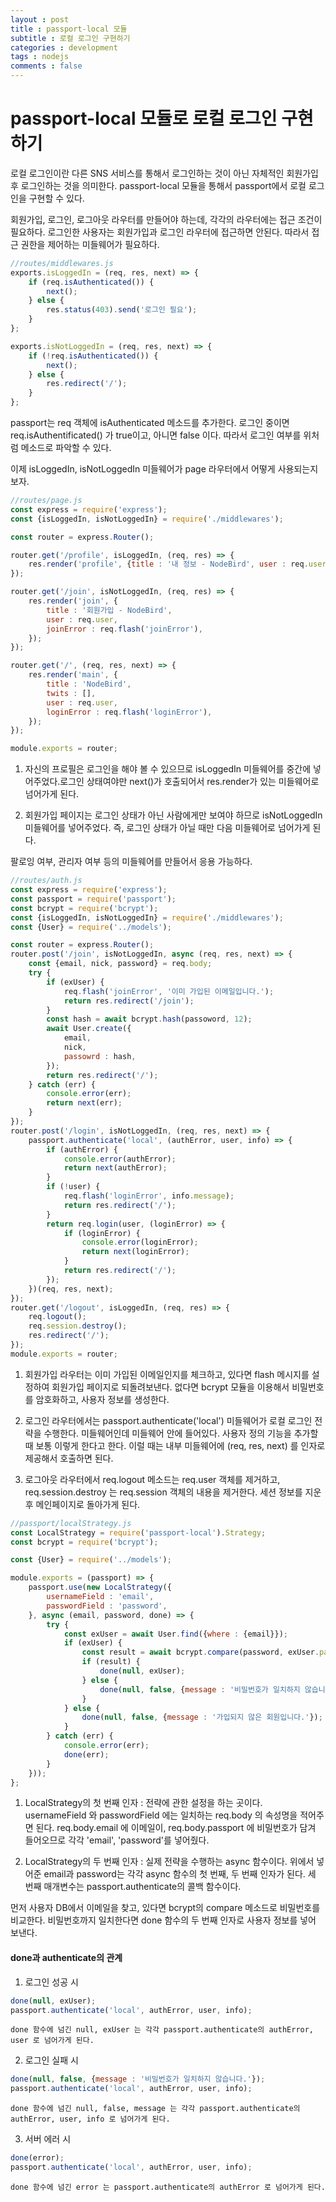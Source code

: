 ```yaml
---
layout : post
title : passport-local 모듈
subtitle : 로컬 로그인 구현하기
categories : development
tags : nodejs
comments : false
---
```


# passport-local 모듈로 로컬 로그인 구현하기
로컬 로그인이란 다른 SNS 서비스를 통해서 로그인하는 것이 아닌 자체적인 회원가입 후 로그인하는 것을 의미한다. passport-local 모듈을 통해서 passport에서 로컬 로그인을 구현할 수 있다.

회원가입, 로그인, 로그아웃 라우터를 만들어야 하는데, 각각의 라우터에는 접근 조건이 필요하다. 로그인한 사용자는 회원가입과 로그인 라우터에 접근하면 안된다. 따라서 접근 권한을 제어하는 미들웨어가 필요하다.

```javascript
//routes/middlewares.js
exports.isLoggedIn = (req, res, next) => {
    if (req.isAuthenticated()) {
        next();
    } else {
        res.status(403).send('로그인 필요');
    }
};

exports.isNotLoggedIn = (req, res, next) => {
    if (!req.isAuthenticated()) {
        next();
    } else {
        res.redirect('/');
    }
};
```
passport는 req 객체에 isAuthenticated 메소드를 추가한다. 로그인 중이면 req.isAuthentificated() 가 true이고, 아니면 false 이다. 따라서 로그인 여부를 위처럼 메소드로 파악할 수 있다.

이제 isLoggedIn, isNotLoggedIn 미들웨어가 page 라우터에서 어떻게 사용되는지 보자.
```javascript
//routes/page.js
const express = require('express');
const {isLoggedIn, isNotLoggedIn} = require('./middlewares');

const router = express.Router();

router.get('/profile', isLoggedIn, (req, res) => {
    res.render('profile', {title : '내 정보 - NodeBird', user : req.user});
});

router.get('/join', isNotLoggedIn, (req, res) => {
    res.render('join', {
        title : '회원가입 - NodeBird',
        user : req.user,
        joinError : req.flash('joinError'),
    });
});

router.get('/', (req, res, next) => {
    res.render('main', {
        title : 'NodeBird',
        twits : [],
        user : req.user,
        loginError : req.flash('loginError'),
    });
});

module.exports = router;
```
1. 자신의 프로필은 로그인을 해야 볼 수 있으므로 isLoggedIn 미들웨어를 중간에 넣어주었다.로그인 상태여야만 next()가 호출되어서 res.render가 있는 미들웨어로 넘어가게 된다.

2. 회원가입 페이지는 로그인 상태가 아닌 사람에게만 보여야 하므로 isNotLoggedIn 미들웨어를 넣어주었다. 즉, 로그인 상태가 아닐 때만 다음 미들웨어로 넘어가게 된다.

팔로잉 여부, 관리자 여부 등의 미들웨어를 만들어서 응용 가능하다.

```javascript
//routes/auth.js
const express = require('express');
const passport = require('passport');
const bcrypt = require('bcrypt');
const {isLoggedIn, isNotLoggedIn} = require('./middlewares');
const {User} = require('../models');

const router = express.Router();
router.post('/join', isNotLoggedIn, async (req, res, next) => {
    const {email, nick, password} = req.body;
    try {
        if (exUser) {
            req.flash('joinError', '이미 가입된 이메일입니다.');
            return res.redirect('/join');
        }
        const hash = await bcrypt.hash(passoword, 12);
        await User.create({
            email,
            nick,
            passowrd : hash,
        });
        return res.redirect('/');
    } catch (err) {
        console.error(err);
        return next(err);
    }
});
router.post('/login', isNotLoggedIn, (req, res, next) => {
    passport.authenticate('local', (authError, user, info) => {
        if (authError) {
            console.error(authError);
            return next(authError);
        }
        if (!user) {
            req.flash('loginError', info.message);
            return res.redirect('/');
        }
        return req.login(user, (loginError) => {
            if (loginError) {
                console.error(loginError);
                return next(loginError);
            }
            return res.redirect('/');
        });
    })(req, res, next);
});
router.get('/logout', isLoggedIn, (req, res) => {
    req.logout();
    req.session.destroy();
    res.redirect('/');
});
module.exports = router;
```

1. 회원가입 라우터는 이미 가입된 이메일인지를 체크하고, 있다면 flash 메시지를 설정하여 회원가입 페이지로 되돌려보낸다. 없다면 bcrypt 모듈을 이용해서 비밀번호를 암호화하고, 사용자 정보를 생성한다.

2. 로그인 라우터에서는 passport.authenticate('local') 미들웨어가 로컬 로그인 전략을 수행한다. 미들웨어인데 미들웨어 안에 들어있다. 사용자 정의 기능을 추가할 때 보통 이렇게 한다고 한다. 이럴 때는 내부 미들웨어에 (req, res, next) 를 인자로 제공해서 호출하면 된다.

3. 로그아웃 라우터에서 req.logout 메소드는 req.user 객체를 제거하고, req.session.destroy 는 req.session 객체의 내용을 제거한다. 세션 정보를 지운 후 메인페이지로 돌아가게 된다.

```javascript
//passport/localStrategy.js
const LocalStrategy = require('passport-local').Strategy;
const bcrypt = require('bcrypt');

const {User} = require('../models');

module.exports = (passport) => {
    passport.use(new LocalStrategy({
        usernameField : 'email',
        passwordField : 'password',
    }, async (email, password, done) => {
        try {
            const exUser = await User.find({where : {email}});
            if (exUser) {
                const result = await bcrypt.compare(password, exUser.password);
                if (result) {
                    done(null, exUser);
                } else {
                    done(null, false, {message : '비밀번호가 일치하지 않습니다.'});
                }
            } else {
                done(null, false, {message : '가입되지 않은 회원입니다.'});
            }
        } catch (err) {
            console.error(err);
            done(err);
        }
    }));
};
```
1. LocalStrategy의 첫 번째 인자 : 전략에 관한 설정을 하는 곳이다. usernameField 와 passwordField 에는 일치하는 req.body 의 속성명을 적어주면 된다. req.body.email 에 이메일이, req.body.passport 에 비밀번호가 담겨 들어오므로 각각 'email', 'password'를 넣어줬다.

2. LocalStrategy의 두 번째 인자 : 실제 전략을 수행하는 async 함수이다. 위에서 넣어준 email과 password는 각각 async 함수의 첫 번째, 두 번째 인자가 된다. 세 번째 매개변수는 passport.authenticate의 콜백 함수이다.

먼저 사용자 DB에서 이메일을 찾고, 있다면 bcrypt의 compare 메소드로 비밀번호를 비교한다. 비밀번호까지 일치한다면 done 함수의 두 번째 인자로 사용자 정보를 넣어 보낸다.

#### done과 authenticate의 관계
1. 로그인 성공 시
```javascript
done(null, exUser);
passport.authenticate('local', authError, user, info);
```
    done 함수에 넘긴 null, exUser 는 각각 passport.authenticate의 authError, user 로 넘어가게 된다.

2. 로그인 실패 시
```javascript
done(null, false, {message : '비밀번호가 일치하지 않습니다.'});
passport.authenticate('local', authError, user, info);
```
    done 함수에 넘긴 null, false, message 는 각각 passport.authenticate의 authError, user, info 로 넘어가게 된다.

3. 서버 에러 시
```javascript
done(error);
passport.authenticate('local', authError, user, info);
```
    done 함수에 넘긴 error 는 passport.authenticate의 authError 로 넘어가게 된다.